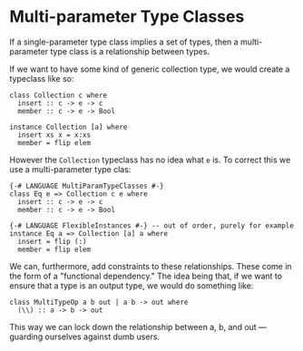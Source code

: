 Multi-parameter Type Classes
=============================

If a single-parameter type class implies a set of types, then a multi-parameter
type class is a relationship between types.

If we want to have some kind of generic collection type, we would create a
typeclass like so:

    class Collection c where
      insert :: c -> e -> c
      member :: c -> e -> Bool

    instance Collection [a] where
      insert xs x = x:xs
      member = flip elem

However the `Collection` typeclass has no idea what `e` is. To correct this we
use a multi-parameter type clas:

    {-# LANGUAGE MultiParamTypeClasses #-}
    class Eq e => Collection c e where
      insert :: c -> e -> c
      member :: c -> e -> Bool

    {-# LANGUAGE FlexibleInstances #-} -- out of order, purely for example
    instance Eq a => Collection [a] a where
      insert = flip (:)
      member = flip elem

We can, furthermore, add constraints to these relationships. These come in the
form of a "functional dependency." The idea being that, if we want to ensure
that a type is an output type, we would do something like:

    class MultiTypeOp a b out | a b -> out where
      (\\) :: a -> b -> out

This way we can lock down the relationship between a, b, and out — guarding
ourselves against dumb users.


[0]: https://en.wikibooks.org/wiki/Haskell/Advanced_type_classes

